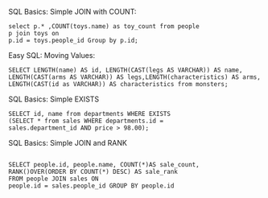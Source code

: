 SQL Basics: Simple JOIN with COUNT:

```
select p.* ,COUNT(toys.name) as toy_count from people
p join toys on
p.id = toys.people_id Group by p.id;
```

Easy SQL: Moving Values:

```
SELECT LENGTH(name) AS id, LENGTH(CAST(legs AS VARCHAR)) AS name,
LENGTH(CAST(arms AS VARCHAR)) AS legs,LENGTH(characteristics) AS arms,
LENGTH(CAST(id as VARCHAR)) AS characteristics from monsters;
```

SQL Basics: Simple EXISTS

```
SELECT id, name from departments WHERE EXISTS
(SELECT * from sales WHERE departments.id =
sales.department_id AND price > 98.00);
```

SQL Basics: Simple JOIN and RANK

```

SELECT people.id, people.name, COUNT(*)AS sale_count,
RANK()OVER(ORDER BY COUNT(*) DESC) AS sale_rank
FROM people JOIN sales ON
people.id = sales.people_id GROUP BY people.id
```
